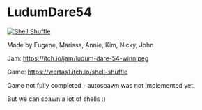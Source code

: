 # LudumDare54

[![Shell Shuffle](https://img.youtube.com/vi/a6dUR5SnSKg/0.jpg)](https://www.youtube.com/watch?v=a6dUR5SnSKg "Shell Shuffle")

Made by Eugene, Marissa, Annie, Kim, Nicky, John

Jam: https://itch.io/jam/ludum-dare-54-winnipeg

Game: https://wertas1.itch.io/shell-shuffle

Game not fully completed - autospawn was not implemented yet.

But we can spawn a lot of shells :)
